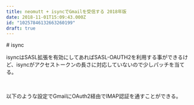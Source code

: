 ```yaml
---
title: neomutt + isyncでGmailを受信する 2018年版
date: 2018-11-01T15:09:43.000Z
id: "10257846132663260199"
draft: true
---
```

<p># isync</p>
<p>isyncはSASL拡張を有効にしてあればSASL-OAUTH2を利用する事ができるけど、isyncがアクセストークンの長さに対応していないので少しパッチを当てる。</p>
<p> </p>
<p>以下のような設定でGmailにOAuth2経由でIMAP認証を通すことができる。</p>
